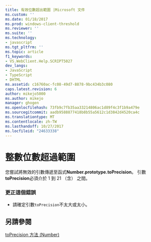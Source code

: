 ```yaml
---
title: 有效位數超出範圍 |Microsoft 文件
ms.custom: ''
ms.date: 01/18/2017
ms.prod: windows-client-threshold
ms.reviewer: ''
ms.suite: ''
ms.technology:
- javascript
ms.tgt_pltfrm: ''
ms.topic: article
f1_keywords:
- VS.WebClient.Help.SCRIPT5027
dev_langs:
- JavaScript
- TypeScript
- DHTML
ms.assetid: c16760ac-fc08-49d7-8878-9bc434b3c080
caps.latest.revision: 6
author: mikejo5000
ms.author: mikejo
manager: ghogen
ms.openlocfilehash: 73fb9c7fb35aa33214806ac1d89f4c3f1b9a479e
ms.sourcegitcommit: aadb9588877418b8b55a5612c1d3842d4520ca4c
ms.translationtype: MT
ms.contentlocale: zh-TW
ms.lasthandoff: 10/27/2017
ms.locfileid: "24633338"
---
```

# <a name="the-precision-is-out-of-range"></a>整數位數超過範圍
您嘗試將無效的引數傳遞至函式**Number.prototype.toPrecision**。 引數**toPrecision**必須介於 1 到 21 （含） 之間。  
  
### <a name="to-correct-this-error"></a>更正這個錯誤  
  
-   請確定引數`toPrecision`不太大或太小。  
  
## <a name="see-also"></a>另請參閱  
 [toPrecision 方法 (Number)](../../javascript/reference/toprecision-method-number-javascript.md)